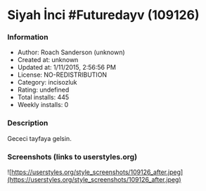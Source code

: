 # Siyah İnci #Futuredayv (109126)

### Information
- Author: Roach Sanderson (unknown)
- Created at: unknown
- Updated at: 1/11/2015, 2:56:56 PM
- License: NO-REDISTRIBUTION
- Category: incisozluk
- Rating: undefined
- Total installs: 445
- Weekly installs: 0


### Description
Gececi tayfaya gelsin.


### Screenshots (links to userstyles.org)
![https://userstyles.org/style_screenshots/109126_after.jpeg](https://userstyles.org/style_screenshots/109126_after.jpeg)


